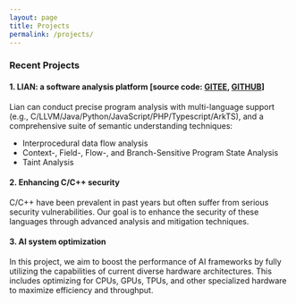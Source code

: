 ```yaml
---
layout: page
title: Projects
permalink: /projects/
---
```



  
### Recent Projects

#### 1. LIAN: a software analysis platform [source code: [GITEE](https://gitee.com/fdu-ssr/lian), [GITHUB](https://github.com/yang-guangliang/lian)]
Lian can conduct precise program analysis with multi-language support (e.g., C/LLVM/Java/Python/JavaScript/PHP/Typescript/ArkTS), and a comprehensive suite of semantic understanding techniques:
  - Interprocedural data flow analysis
  - Context-, Field-, Flow-, and Branch-Sensitive Program State Analysis
  - Taint Analysis

#### 2. Enhancing C/C++ security
C/C++ have been prevalent in past years but often suffer from serious security vulnerabilities. Our goal is to enhance the security of these languages through advanced analysis and mitigation techniques.

#### 3. AI system optimization
In this project, we aim to boost the performance of AI frameworks by fully utilizing the capabilities of current diverse hardware architectures. This includes optimizing for CPUs, GPUs, TPUs, and other specialized hardware to maximize efficiency and throughput.


